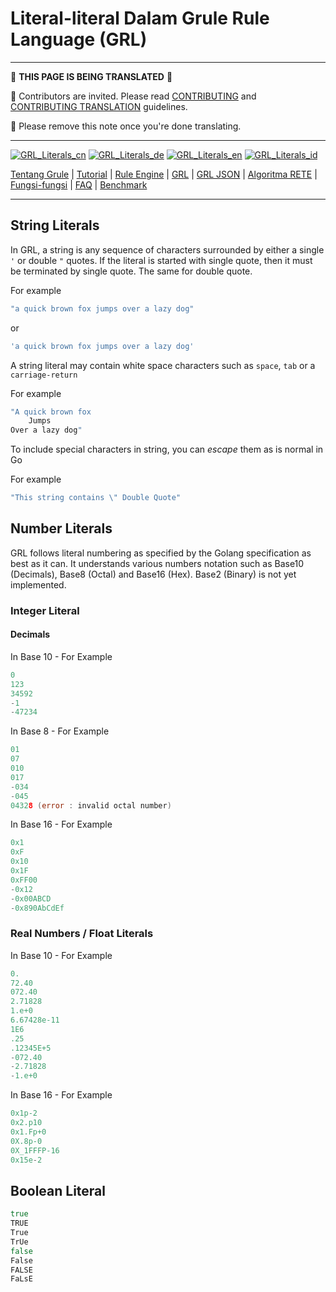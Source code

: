 # Literal-literal Dalam Grule Rule Language (GRL)

---

:construction:
__THIS PAGE IS BEING TRANSLATED__
:construction:

:construction_worker: Contributors are invited. Please read [CONTRIBUTING](../../CONTRIBUTING.md) and [CONTRIBUTING TRANSLATION](../CONTRIBUTING_TRANSLATION.md) guidelines.

:vulcan_salute: Please remove this note once you're done translating.

---


[![GRL_Literals_cn](https://github.com/yammadev/flag-icons/blob/master/png/CN.png?raw=true)](../cn/GRL_Literals_cn.md)
[![GRL_Literals_de](https://github.com/yammadev/flag-icons/blob/master/png/DE.png?raw=true)](../de/GRL_Literals_de.md)
[![GRL_Literals_en](https://github.com/yammadev/flag-icons/blob/master/png/GB.png?raw=true)](../en/GRL_Literals_en.md)
[![GRL_Literals_id](https://github.com/yammadev/flag-icons/blob/master/png/ID.png?raw=true)](../id/GRL_Literals_id.md)

[Tentang Grule](About_id.md) | [Tutorial](Tutorial_id.md) | [Rule Engine](RuleEngine_id.md) | [GRL](GRL_id.md) | [GRL JSON](GRL_JSON_id.md) | [Algoritma RETE](RETE_id.md) | [Fungsi-fungsi](Function_id.md) | [FAQ](FAQ_id.md) | [Benchmark](Benchmarking_id.md)

---

## String Literals

In GRL, a string is any sequence of characters surrounded by either a single `'` or double `"` quotes.
If the literal is started with single quote, then it must be terminated by single quote. The same for double quote.

For example

```go
"a quick brown fox jumps over a lazy dog"
```

or

```go
'a quick brown fox jumps over a lazy dog'
```

A string literal may contain white space characters such as `space`, `tab` or a
`carriage-return`

For example

```go
"A quick brown fox
    Jumps
Over a lazy dog"
```

To include special characters in string, you can *escape* them as is normal in Go

For example

```go
"This string contains \" Double Quote"
```

## Number Literals

GRL follows literal numbering as specified by the Golang specification as best
as it can. It understands various numbers notation such as
Base10 (Decimals), Base8 (Octal) and Base16 (Hex). Base2 (Binary) is not yet implemented.

### Integer Literal

#### Decimals

In Base 10 - For Example

```go
0
123
34592
-1
-47234
```

In Base 8 - For Example

```go
01
07
010
017
-034
-045
04328 (error : invalid octal number)
```

In Base 16 - For Example

```go
0x1
0xF
0x10
0x1F
0xFF00
-0x12
-0x00ABCD
-0x890AbCdEf
```

### Real Numbers / Float Literals

In Base 10 - For Example

```go
0.
72.40
072.40
2.71828
1.e+0
6.67428e-11
1E6
.25
.12345E+5
-072.40
-2.71828
-1.e+0
```

In Base 16 - For Example

```go
0x1p-2 
0x2.p10
0x1.Fp+0
0X.8p-0
0X_1FFFP-16
0x15e-2
```

## Boolean Literal

```go
true
TRUE
True
TrUe
false
False
FALSE
FaLsE
```
